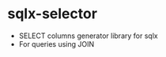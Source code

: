 <!--
 Copyright (c) 2019 Tsuzu
 
 This software is released under the MIT License.
 https://opensource.org/licenses/MIT
-->

# sqlx-selector
- SELECT columns generator library for sqlx
- For queries using JOIN
